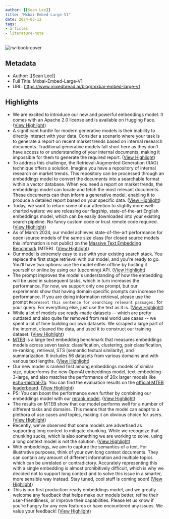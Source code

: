 ```yaml
---
author: [[Sean Lee]]
title: "Mxbai-Embed-Large-V1"
date: 2024-03-12
tags: 
- articles
- literature-note
---
```

![rw-book-cover](https://www.mixedbread.ai/images/blog/embed-v1/intro-mxbai-embed-v1.png?heading=Open+Source+Strikes+Bread+-+New+Fluffy+Embeddings+Model&type=Blog+Post&mode=dark)

## Metadata
- Author: [[Sean Lee]]
- Full Title: Mxbai-Embed-Large-V1
- URL: https://www.mixedbread.ai/blog/mxbai-embed-large-v1

## Highlights
- We are excited to introduce our new and powerful embeddings model. It comes with an Apache 2.0 license and is available on Hugging Face. ([View Highlight](https://read.readwise.io/read/01hrt3phaf9ydsn7hna6gf69rd))
- A significant hurdle for modern generative models is their inability to directly interact with your data. Consider a scenario where your task is to generate a report on recent market trends based on internal research documents. Traditional generative models fall short here as they don't have access to or understanding of your internal documents, making it impossible for them to generate the required report. ([View Highlight](https://read.readwise.io/read/01hrt3prt6r4z085kvg2q6hxt1))
- To address this challenge, the Retrieval-Augmented Generation (RAG) technique offers a solution. Imagine you have a repository of internal research on market trends. This repository can be processed through an embeddings model to convert the documents into a searchable format within a vector database. When you need a report on market trends, the embeddings model can locate and fetch the most relevant documents. These documents can then inform a generative model, enabling it to produce a detailed report based on your specific data. ([View Highlight](https://read.readwise.io/read/01hrt3q5m7nnfd8nx9cr2zwh31))
- Today, we want to return some of our attention to slightly more well-charted waters: we are releasing our flagship, state-of-the-art English embeddings model, which can be easily downloaded into your existing search pipeline. No fancy custom code or trust remote code required. ([View Highlight](https://read.readwise.io/read/01hrt3qmvydxr51fcc2qq6vz28))
- As of March 2024, our model achieves state-of-the-art performance for open-source models of the same size class (for closed source models this information is not public) on the [Massive Text Embedding Benchmark](https://arxiv.org/abs/2210.07316) (MTEB). ([View Highlight](https://read.readwise.io/read/01hrt3qw9w9ennashyc8tx178g))
- Our model is extremely easy to use with your existing search stack. You replace the first stage retrieval with our model, and you're ready to go. You’ll have two options: use the model either offline by hosting it yourself or online by using our (upcoming) API. ([View Highlight](https://read.readwise.io/read/01hrt3r9v8997dkcagmt6ndwrp))
- The prompt improves the model's understanding of how the embedding will be used in subsequent tasks, which in turn increases the performance. For now, we support only one prompt, but our experiments show that having domain specific prompts can increase the performance. If you are doing information retrieval, please use the prompt `Represent this sentence for searching relevant passages:` for your query. For everything else, just use the text as it is. ([View Highlight](https://read.readwise.io/read/01hrt3rmmw1vqqz0few3fs2p37))
- While a lot of models use ready-made datasets -- which are pretty outdated and also quite far removed from real world use cases -- we spent a lot of time building our own datasets. We scraped a large part of the internet, cleaned the data, and used it to construct our training dataset. ([View Highlight](https://read.readwise.io/read/01hrt3rwjbseahrpbbya6vk1b0))
- [MTEB](https://arxiv.org/abs/2210.07316) is a large text embedding benchmark that measures embeddings models across seven tasks: classification, clustering, pair classification, re-ranking, retrieval, STS (semantic textual similarity), and summarization. It includes 56 datasets from various domains and with various text lengths. ([View Highlight](https://read.readwise.io/read/01hrt3s43bhjbt87akmkm8vspj))
- Our new model is ranked first among embeddings models of similar size, outperforms the new OpenAI embeddings model, text-embedding-3-large, and also matches the performance of 20x larger models like [echo-mistral-7b](https://huggingface.co/jspringer/echo-mistral-7b-instruct-lasttoken). You can find the evaluation results on the [official MTEB leaderboard](https://huggingface.co/spaces/mteb/leaderboard). ([View Highlight](https://read.readwise.io/read/01hrt3s7he1a6dt12kew9zv8b5))
- PS: You can boost the performance even further by combining our embeddings model with our [rerank model](https://www.mixedbread.ai/blog/mxbai-rerank-v1). ([View Highlight](https://read.readwise.io/read/01hrt3sdf8dmmcedyfbqcmf0qw))
- The results on MTEB show that our model performs well for a number of different tasks and domains. This means that the model can adapt to a plethora of use cases and topics, making it an obvious choice for users. ([View Highlight](https://read.readwise.io/read/01hrt3sjhfqw5p9nfwv8yd5efj))
- Recently, we've observed that some models are advertised as supporting long context to mitigate chunking. While we recognize that chunking sucks, which is also something we are working to solve, using a long context model is not the solution. ([View Highlight](https://read.readwise.io/read/01hrt3t1syvrmne71xjgsgvzhs))
- With embeddings, we aim to capture the semantics of a text. For illustrative purposes, think of your own long context documents. They can contain any amount of different information and multiple topics which can be unrelated or contradictory. Accurately representing this with a single embedding is almost prohibitively difficult, which is why we decided not to support long context and to solve this issue in a smarter, more sensible way instead. Stay tuned, cool stuff is coming soon! ([View Highlight](https://read.readwise.io/read/01hrt3t6yc6x72bdks3322w453))
- This is our first production-ready embeddings model, and we greatly welcome any feedback that helps make our models better, refine their user-friendliness, or improve their capabilities. Please let us know if you’re hungry for any new features or have encountered any issues. We value your feedback! ([View Highlight](https://read.readwise.io/read/01hrt3trads62c6mfsyss1f7eg))
